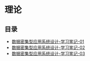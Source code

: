 #  理论

## 目录

* [数据密集型应用系统设计-学习笔记-01](/study/BigData/理论/数据密集型应用系统设计-学习笔记-01)
* [数据密集型应用系统设计-学习笔记-02](/study/BigData/理论/数据密集型应用系统设计-学习笔记-02)
* [数据密集型应用系统设计-学习笔记-03](/study/BigData/理论/数据密集型应用系统设计-学习笔记-03)

